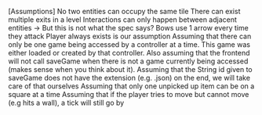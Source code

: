 [Assumptions]
No two entities can occupy the same tile 
There can exist multiple exits in a level
Interactions can only happen between adjacent entities -> But this is not what the spec says? 
Bows use 1 arrow every time they attack
Player always exists is our assumption
Assuming that there can only be one game being accessed by a controller at a time. This game was either loaded or created by that controller. Also assuming that the frontend will not call saveGame when there is not a game currently being accessed (makes sense when you think about it). 
Assuming that the String id given to saveGame does not have the extension (e.g. .json) on the end, we will take care of that ourselves
Assuming that only one unpicked up item can be on a square at a time
Assuming that if the player tries to move but cannot move (e.g hits a wall), a tick will still go by